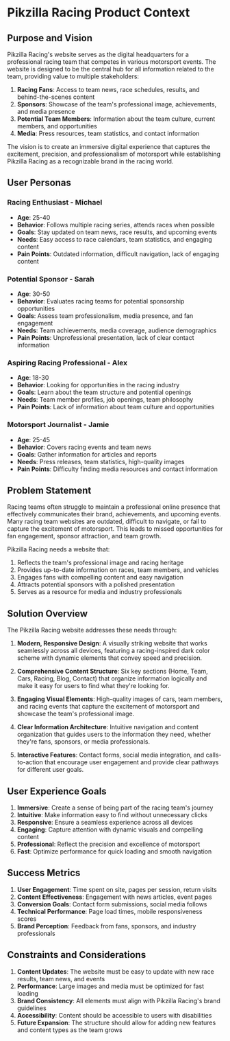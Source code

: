 # Pikzilla Racing Product Context

## Purpose and Vision

Pikzilla Racing's website serves as the digital headquarters for a professional racing team that competes in various motorsport events. The website is designed to be the central hub for all information related to the team, providing value to multiple stakeholders:

1. **Racing Fans**: Access to team news, race schedules, results, and behind-the-scenes content
2. **Sponsors**: Showcase of the team's professional image, achievements, and media presence
3. **Potential Team Members**: Information about the team culture, current members, and opportunities
4. **Media**: Press resources, team statistics, and contact information

The vision is to create an immersive digital experience that captures the excitement, precision, and professionalism of motorsport while establishing Pikzilla Racing as a recognizable brand in the racing world.

## User Personas

### Racing Enthusiast - Michael
- **Age**: 25-40
- **Behavior**: Follows multiple racing series, attends races when possible
- **Goals**: Stay updated on team news, race results, and upcoming events
- **Needs**: Easy access to race calendars, team statistics, and engaging content
- **Pain Points**: Outdated information, difficult navigation, lack of engaging content

### Potential Sponsor - Sarah
- **Age**: 30-50
- **Behavior**: Evaluates racing teams for potential sponsorship opportunities
- **Goals**: Assess team professionalism, media presence, and fan engagement
- **Needs**: Team achievements, media coverage, audience demographics
- **Pain Points**: Unprofessional presentation, lack of clear contact information

### Aspiring Racing Professional - Alex
- **Age**: 18-30
- **Behavior**: Looking for opportunities in the racing industry
- **Goals**: Learn about the team structure and potential openings
- **Needs**: Team member profiles, job openings, team philosophy
- **Pain Points**: Lack of information about team culture and opportunities

### Motorsport Journalist - Jamie
- **Age**: 25-45
- **Behavior**: Covers racing events and team news
- **Goals**: Gather information for articles and reports
- **Needs**: Press releases, team statistics, high-quality images
- **Pain Points**: Difficulty finding media resources and contact information

## Problem Statement

Racing teams often struggle to maintain a professional online presence that effectively communicates their brand, achievements, and upcoming events. Many racing team websites are outdated, difficult to navigate, or fail to capture the excitement of motorsport. This leads to missed opportunities for fan engagement, sponsor attraction, and team growth.

Pikzilla Racing needs a website that:
1. Reflects the team's professional image and racing heritage
2. Provides up-to-date information on races, team members, and vehicles
3. Engages fans with compelling content and easy navigation
4. Attracts potential sponsors with a polished presentation
5. Serves as a resource for media and industry professionals

## Solution Overview

The Pikzilla Racing website addresses these needs through:

1. **Modern, Responsive Design**: A visually striking website that works seamlessly across all devices, featuring a racing-inspired dark color scheme with dynamic elements that convey speed and precision.

2. **Comprehensive Content Structure**: Six key sections (Home, Team, Cars, Racing, Blog, Contact) that organize information logically and make it easy for users to find what they're looking for.

3. **Engaging Visual Elements**: High-quality images of cars, team members, and racing events that capture the excitement of motorsport and showcase the team's professional image.

4. **Clear Information Architecture**: Intuitive navigation and content organization that guides users to the information they need, whether they're fans, sponsors, or media professionals.

5. **Interactive Features**: Contact forms, social media integration, and calls-to-action that encourage user engagement and provide clear pathways for different user goals.

## User Experience Goals

1. **Immersive**: Create a sense of being part of the racing team's journey
2. **Intuitive**: Make information easy to find without unnecessary clicks
3. **Responsive**: Ensure a seamless experience across all devices
4. **Engaging**: Capture attention with dynamic visuals and compelling content
5. **Professional**: Reflect the precision and excellence of motorsport
6. **Fast**: Optimize performance for quick loading and smooth navigation

## Success Metrics

1. **User Engagement**: Time spent on site, pages per session, return visits
2. **Content Effectiveness**: Engagement with news articles, event pages
3. **Conversion Goals**: Contact form submissions, social media follows
4. **Technical Performance**: Page load times, mobile responsiveness scores
5. **Brand Perception**: Feedback from fans, sponsors, and industry professionals

## Constraints and Considerations

1. **Content Updates**: The website must be easy to update with new race results, team news, and events
2. **Performance**: Large images and media must be optimized for fast loading
3. **Brand Consistency**: All elements must align with Pikzilla Racing's brand guidelines
4. **Accessibility**: Content should be accessible to users with disabilities
5. **Future Expansion**: The structure should allow for adding new features and content types as the team grows
